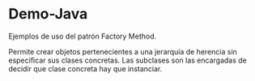 # Demo-Java
Ejemplos de uso del patrón Factory Method.  

Permite crear objetos pertenecientes a una jerarquía de herencia sin especificar sus clases concretas. Las subclases son las encargadas de decidir que clase concreta hay que instanciar.